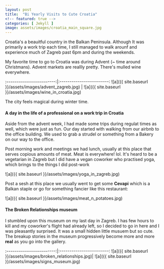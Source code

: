 ```yaml
---
layout: post
title:  "Bi Yearly Visits to Cute Croatia"
<!-- featured: true -->
categories: [ Jekyll ]
image: assets/images/croatia_main_square.jpg
---
```

Croatia's a beauitful country in the Balkan Peninsula. Although It was primarily a work trip each time, I still managed to walk arounf and experience much of Zagreb past 6pm and during the weekends.

My favorite time to go to Croatia was during Advent (~ time around Christmans). Advent markets are reallly pretty. There's mulled wine everywhere.

:-------------------------:|:-------------------------:
![a]({{ site.baseurl }}/assets/images/advent_zagreb.jpg) | ![a]({{ site.baseurl }}/assets/images/wine_in_croatia.jpg)

The city feels magical during winter time.


#### A day in the life of a professional on a work trip in Croatia

Aside from the advent week, I had made some trips during regulat times as well, which were just as fun. Our day started with walking from our airbnb to the office building. We used to grab a strudel or something from a Bakery on our way to the office.

Post morning work and meetings we had lunch, usually at this place that serves copious amounts of meat. Meat is everywhere! lol. It's heard to be a vegetarian in Zagreb but I did have a vegan coworker who practised yoga, which brings to the things I did post-work

![a]({{ site.baseurl }}/assets/images/yoga_in_zagreb.jpg)


Post a sesh at this place we usually went to get some **Cevapi** which is a Balkan staple or go for something fancier like this restaurant:

![a]({{ site.baseurl }}/assets/images/meat_n_potatoes.jpg)

#### The Broken Relationships museum

I stumbled upon this museum on my last day in Zagreb. I has few hours to kill and my coworker's flight had already left, so I decided to go in here and I was pleasantly surprised. It was a small hidden little musuem but so cute. The breakup stories in the museum progressively become more and more **real** as you go into the gallery.

:-------------------------:|:-------------------------:
![a]({{ site.baseurl }}/assets/images/broken_relationships.jpg)| ![a]({{ site.baseurl }}/assets/images/signs_museum.jpg)
